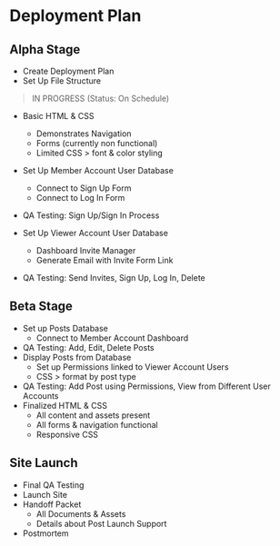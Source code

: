 Deployment Plan
======

Alpha Stage
------

 * Create Deployment Plan
 * Set Up File Structure

> IN PROGRESS (Status: On Schedule)
  * Basic HTML & CSS
    * Demonstrates Navigation
    * Forms (currently non functional)
    * Limited CSS > font & color styling
    
  * Set Up Member Account User Database
    * Connect to Sign Up Form 
    * Connect to Log In Form
  * QA Testing: Sign Up/Sign In Process
  * Set Up Viewer Account User Database
    * Dashboard Invite Manager
    * Generate Email with Invite Form Link
  * QA Testing: Send Invites, Sign Up, Log In, Delete


Beta Stage
------
* Set up Posts Database
  * Connect to Member Account Dashboard
* QA Testing: Add, Edit, Delete Posts
* Display Posts from Database
  * Set up Permissions linked to Viewer Account Users 
  * CSS > format by post type
* QA Testing: Add Post using Permissions, View from Different User Accounts
* Finalized HTML & CSS
  * All content and assets present
  * All forms & navigation functional
  * Responsive CSS


Site Launch
------
* Final QA Testing
* Launch Site
* Handoff Packet
  * All Documents & Assets
  * Details about Post Launch Support
* Postmortem
